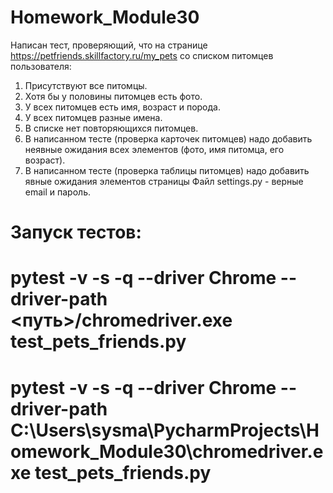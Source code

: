 # Homework_Module30
Написан тест, проверяющий, что на странице https://petfriends.skillfactory.ru/my_pets со списком питомцев пользователя:

1. Присутствуют все питомцы.
2. Хотя бы у половины питомцев есть фото.
3. У всех питомцев есть имя, возраст и порода.
4. У всех питомцев разные имена.
5. В списке нет повторяющихся питомцев.
6. В написанном тесте (проверка карточек питомцев) надо добавить неявные ожидания всех элементов (фото, имя питомца, его возраст).
7. В написанном тесте (проверка таблицы питомцев) надо добавить явные ожидания элементов страницы Файл settings.py - верные email и пароль.

# Запуск тестов:
# pytest -v -s -q --driver Chrome --driver-path <путь>/chromedriver.exe test_pets_friends.py
# pytest -v -s -q --driver Chrome --driver-path C:\Users\sysma\PycharmProjects\Homework_Module30\chromedriver.exe test_pets_friends.py
